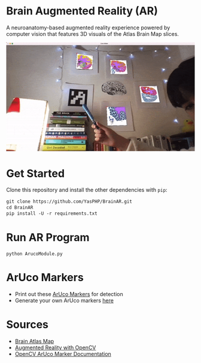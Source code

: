 # Brain Augmented Reality (AR)
A neuroanatomy-based augmented reality experience powered by computer vision that features 3D visuals of the Atlas Brain Map slices.

![AR demo](https://github.com/YasPHP/BrainAR/blob/main/ExtraImages/AR_demo.gif)


# Get Started
Clone this repository and install the other dependencies with ```pip```:
```
git clone https://github.com/YasPHP/BrainAR.git
cd BrainAR
pip install -U -r requirements.txt
```

# Run AR Program
```
python ArucoModule.py
```
# ArUco Markers
- Print out these [ArUco Markers](https://github.com/YasPHP/BrainAR/tree/main/ArucoMarkers) for detection 
- Generate your own ArUco markers [here](https://chev.me/arucogen/)

# Sources
- [Brain Atlas Map](https://atlas.brain-map.org/)
- [Augmented Reality with OpenCV](https://www.youtube.com/watch?v=v5a7pKSOJd8)
- [OpenCV ArUco Marker Documentation](https://docs.opencv.org/master/d5/dae/tutorial_aruco_detection.html)
